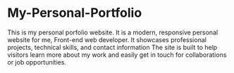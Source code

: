 # My-Personal-Portfolio
This is my personal porfolio website. It is a modern, responsive personal website for me, Front-end web developer. It showcases professional projects, technical skills, and contact information The site is built to help visitors learn more about my work and easily get in touch for collaborations or job opportunities.
